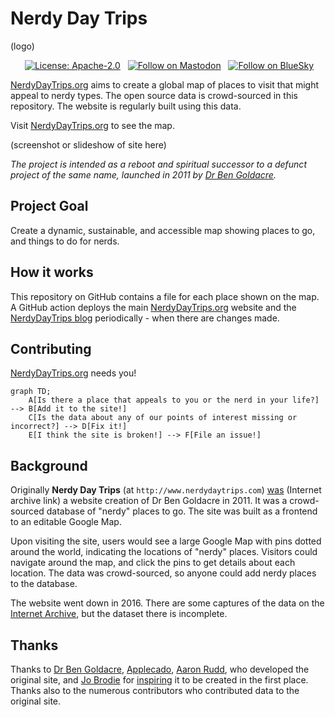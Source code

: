# Nerdy Day Trips

(logo)

<p align=center>
&nbsp;<a href="" target="_blank"><img alt="License: Apache-2.0" src="https://img.shields.io/badge/License-Apache%202.0-blue.svg"></a>
&nbsp;
<!-- <a href="https://discord.gg/" target="_blank"><img alt="Join our Discord" src="https://img.shields.io/badge/Discord-Join-blue?logo=discord"/></a>
&nbsp;-->
<a rel="me" href="https://mastodon.social/@nerdydaytrips"><img alt="Follow on Mastodon" src="https://img.shields.io/badge/Mastodon-Follow-blue?logoColor=white&logo=mastodon"/></a>
&nbsp;
<a rel="me" href="https://bsky.app/profile/nerdydaytrips.bsky.social"><img alt="Follow on BlueSky" src="https://img.shields.io/badge/Bluesky-Follow-blue?logoColor=white&logo=Bluesky"/></a>
</p>

[NerdyDayTrips.org](https://nerdydaytrips.org/) aims to create a global map of places to visit that might appeal to nerdy types. The open source data is crowd-sourced in this repository. The website is regularly built using this data.

Visit [NerdyDayTrips.org](https://nerdydaytrips.org/) to see the map.

(screenshot or slideshow of site here)

*The project is intended as a reboot and spiritual successor to a defunct project of the same name, launched in 2011 by [Dr Ben Goldacre](https://www.badscience.net/).*

## Project Goal

Create a dynamic, sustainable, and accessible map showing places to go, and things to do for nerds.

## How it works

This repository on GitHub contains a file for each place shown on the map. A GitHub action deploys the main [NerdyDayTrips.org](https://nerdydaytrips.org/) website and the [NerdyDayTrips blog](https://nerdydaytrips.org/blog/) periodically - when there are changes made.

## Contributing

[NerdyDayTrips.org](https://nerdydaytrips.org/) needs you! 

```mermaid
graph TD;
    A[Is there a place that appeals to you or the nerd in your life?] --> B[Add it to the site!]
    C[Is the data about any of our points of interest missing or incorrect?] --> D[Fix it!]
    E[I think the site is broken!] --> F[File an issue!]
```

## Background

Originally **Nerdy Day Trips** (at `http://www.nerdydaytrips.com`) [was](https://web.archive.org/web/20250000000000*/http://www.nerdydaytrips.com/) (Internet archive link) a website creation of Dr Ben Goldacre in 2011. It was a crowd-sourced database of "nerdy" places to go. The site was built as a frontend to an editable Google Map.

Upon visiting the site, users would see a large Google Map with pins dotted around the world, indicating the locations of "nerdy" places. Visitors could navigate around the map, and click the pins to get details about each location. The data was crowd-sourced, so anyone could add nerdy places to the database.

The website went down in 2016. There are some captures of the data on the [Internet Archive](https://web.archive.org/web/20250000000000*/http://www.nerdydaytrips.com/), but the dataset there is incomplete.

## Thanks

Thanks to [Dr Ben Goldacre](https://www.badscience.net/), [Applecado](http://www.applecado.co.uk/), [Aaron Rudd](http://www.aaronrudd.co.uk/), who developed the original site, and [Jo Brodie](https://howtodotechystuff.wordpress.com/) for [inspiring](http://brodiesnotes.blogspot.com/2010/10/abandoned-britain-half-day-nerd-trips.html) it to be created in the first place. Thanks also to the numerous contributors who contributed data to the original site.
